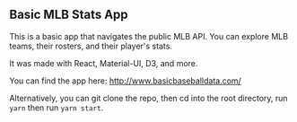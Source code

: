 
## Basic MLB Stats App

This is a basic app that navigates the public MLB API. You can explore MLB teams, their rosters, and their player's stats. 

It was made with React, Material-UI, D3, and more.

You can find the app here: http://www.basicbaseballdata.com/

Alternatively, you can git clone the repo, then cd into the root directory, run `yarn` then run `yarn start`. 
